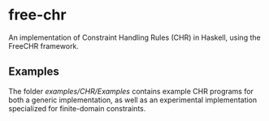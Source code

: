 # free-chr
An implementation of Constraint Handling Rules (CHR) in Haskell, using the FreeCHR framework.

## Examples
The folder *examples/CHR/Examples* contains example CHR programs for both a generic implementation, as well as an experimental implementation specialized for finite-domain constraints.

